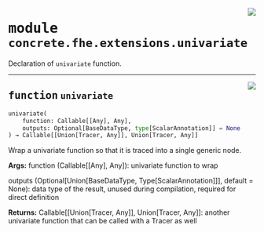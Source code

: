 <!-- markdownlint-disable -->

<a href="../../frontends/concrete-python/concrete/fhe/extensions/univariate.py#L0"><img align="right" style="float:right;" src="https://img.shields.io/badge/-source-cccccc?style=flat-square"></a>

# <kbd>module</kbd> `concrete.fhe.extensions.univariate`
Declaration of `univariate` function. 


---

<a href="../../frontends/concrete-python/concrete/fhe/extensions/univariate.py#L16"><img align="right" style="float:right;" src="https://img.shields.io/badge/-source-cccccc?style=flat-square"></a>

## <kbd>function</kbd> `univariate`

```python
univariate(
    function: Callable[[Any], Any],
    outputs: Optional[BaseDataType, type[ScalarAnnotation]] = None
) → Callable[[Union[Tracer, Any]], Union[Tracer, Any]]
```

Wrap a univariate function so that it is traced into a single generic node. 



**Args:**
  function (Callable[[Any], Any]):  univariate function to wrap 

 outputs (Optional[Union[BaseDataType, Type[ScalarAnnotation]]], default = None):  data type of the result, unused during compilation, required for direct definition 



**Returns:**
  Callable[[Union[Tracer, Any]], Union[Tracer, Any]]:  another univariate function that can be called with a Tracer as well 


